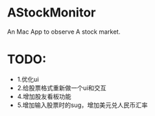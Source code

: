 # AStockMonitor
An Mac App to observe A stock market.

# TODO:
*	1.优化ui
*	2.给股票格式重新做一个ui和交互
*	4.增加股友看板功能
*	5.增加输入股票时的sug，增加美元兑人民币汇率
